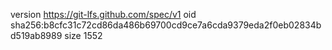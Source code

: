 version https://git-lfs.github.com/spec/v1
oid sha256:b8cfc31c72cd86da486b69700cd9ce7a6cda9379eda2f0eb02834bd519ab8989
size 1552
